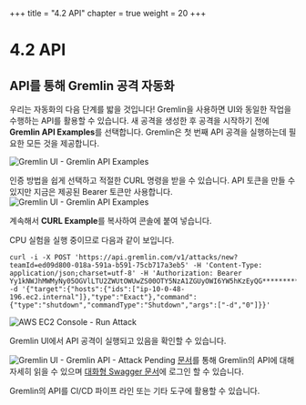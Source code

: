+++
title = "4.2 API"
chapter = true
weight = 20
+++

# 4.2 API
## API를 통해 Gremlin 공격 자동화

우리는 자동화의 다음 단계를 밟을 것입니다! Gremlin을 사용하면 UI와 동일한 작업을 수행하는 API를 활용할 수 있습니다. 새 공격을 생성한 후 공격을 시작하기 전에 **Gremlin API Examples**를 선택합니다. Gremlin은 첫 번째 API 공격을 실행하는데 필요한 모든 것을 제공합니다.

![Gremlin UI - Gremlin API Examples ](/images/gremlin_ui_api_examples.png) 

인증 방법을 쉽게 선택하고 적절한 CURL 명령을 받을 수 있습니다. API 토큰을 만들 수 있지만 지금은 제공된 Bearer 토큰만 사용합니다.
![Gremlin UI - Gremlin API Examples ](/images/gremlin_ui_api_examples2.png) 

계속해서 **CURL Example**를 복사하여 콘솔에 붙여 넣습니다.

CPU 실험을 실행 중이므로 다음과 같이 보입니다.
```
curl -i -X POST 'https://api.gremlin.com/v1/attacks/new?teamId=ed09d800-018a-591a-b591-75cb717a3eb5' -H 'Content-Type: application/json;charset=utf-8' -H 'Authorization: Bearer Yy1kNWJhMWMyNy05OGVlLTU2ZWUtOWUwZS00OTY5NzA1ZGUyOWI6YW5hKzEyQG******************' -d '{"target":{"hosts":{"ids":["ip-10-0-48-196.ec2.internal"]},"type":"Exact"},"command":{"type":"shutdown","commandType":"Shutdown","args":["-d","0"]}}'
```
![AWS EC2 Console - Run Attack ](/images/gremlin_ui_api_aws_console.png) 

Gremlin UI에서 API 공격이 실행되고 있음을 확인할 수 있습니다.

![Gremlin UI - Gremlin API - Attack Pending](/images/gremlin_ui_api_attack_unleashed.png) 
[문서](https://www.gremlin.com/docs/api-reference/overview/)를 통해 Gremlin의 API에 대해 자세히 읽을 수 있으며 [대화형 Swagger 문서](https://app.gremlin.com/api)에 로그인 할 수 있습니다.

Gremlin의 API를 CI/CD 파이프 라인 또는 기타 도구에 활용할 수 있습니다.